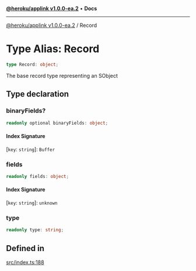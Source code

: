 [**@heroku/applink v1.0.0-ea.2**](../README.md) • **Docs**

***

[@heroku/applink v1.0.0-ea.2](../README.md) / Record

# Type Alias: Record

```ts
type Record: object;
```

The base record type representing an SObject

## Type declaration

### binaryFields?

```ts
readonly optional binaryFields: object;
```

#### Index Signature

 \[`key`: `string`\]: `Buffer`

### fields

```ts
readonly fields: object;
```

#### Index Signature

 \[`key`: `string`\]: `unknown`

### type

```ts
readonly type: string;
```

## Defined in

[src/index.ts:188](https://github.com/heroku/heroku-applink-nodejs/blob/3fb51da43e4d04227af35a3ae6f0781c0baa825b/src/index.ts#L188)
